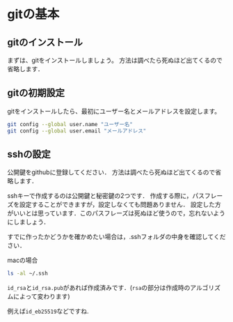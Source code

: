 # gitの基本

## gitのインストール

まずは、gitをインストールしましょう。
方法は調べたら死ぬほど出てくるので省略します．

## gitの初期設定

gitをインストールしたら、最初にユーザー名とメールアドレスを設定します。

```bash
git config --global user.name "ユーザー名"
git config --global user.email "メールアドレス"
```

## sshの設定
公開鍵をgithubに登録してください．
方法は調べたら死ぬほど出てくるので省略します．

sshキーで作成するのは公開鍵と秘密鍵の2つです．
作成する際に，パスフレーズを設定することができますが，設定しなくても問題ありません．
設定した方がいいとは思っています．このパスフレーズは死ぬほど使うので，忘れないようにしましょう．

すでに作ったかどうかを確かめたい場合は，.sshフォルダの中身を確認してください．

macの場合

```bash
ls -al ~/.ssh
```

`id_rsa`と`id_rsa.pub`があれば作成済みです．(`rsa`の部分は作成時のアルゴリズムによって変わります)

例えば`id_eb25519`などですね.
